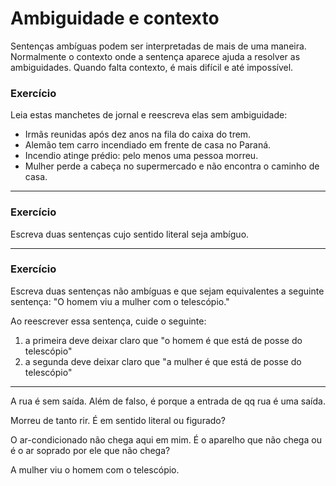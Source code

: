 # Ambiguidade e contexto

 Sentenças ambíguas podem ser interpretadas de mais de uma maneira. Normalmente o contexto onde a sentença aparece ajuda a resolver as ambiguidades. Quando falta contexto, é mais difícil e até impossível.

### Exercício

Leia estas manchetes de jornal e reescreva elas sem ambiguidade:

- Irmãs reunidas após dez anos na fila do caixa do trem.
- Alemão tem carro incendiado em frente de casa no Paraná.
- Incendio atinge prédio: pelo menos uma pessoa morreu.
- Mulher perde a cabeça no supermercado e não encontra o caminho de casa.

---

### Exercício
Escreva duas sentenças cujo sentido literal seja ambíguo.

---
### Exercício

Escreva duas sentenças não ambíguas e que sejam equivalentes a seguinte sentença:
"O homem viu a mulher com o telescópio."

Ao reescrever essa sentença, cuide o seguinte:

1. a primeira deve deixar claro que "o homem é que está de posse do telescópio"
2. a segunda deve deixar claro que "a mulher é que está de posse do telescópio"


--- 

A rua é sem saída.
	Além de falso, é porque
	a entrada de qq rua é uma saída.

Morreu de tanto rir.
	É em sentido literal ou figurado?

O ar-condicionado não chega aqui em mim.
	É o aparelho que não chega
	ou é o ar soprado por ele
	que não chega?



A mulher viu o homem com o telescópio.


